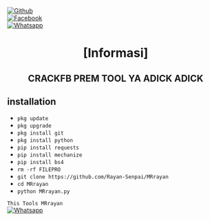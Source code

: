 <b></b> </br> <br>[![Github](https://img.shields.io/badge/Github-Rayan-Senpai?style=flat-square&logo=github)](https://github.com/Rayan-Senpai)<br> [![Facebook](https://img.shields.io/badge/Facebook-MRrayan-blue?style=flat-square&logo=facebook)](https://www.facebook.com/unavailable.this.link)<br> [![Whatsapp](https://img.shields.io/badge/Whatsapp-MRrayan-deepgreen?style=flat-square&logo=whatsapp)](https://wa.me/+19724188800)



<h1 align="center"> [Informasi]</h1>

<h2 align="center">  CRACKFB PREM TOOL YA ADICK ADICK </h2>


## <b>installation</b>

 


- `pkg update`
- `pkg upgrade`
- `pkg install git`
- `pkg install python`
- `pip install requests`
- `pip install mechanize`
- `pip install bs4`
- `rm -rf FILEPRO`
- `git clone https://github.com/Rayan-Senpai/MRrayan`
- `cd MRrayan`
- `python MRrayan.py`
     

 ```This Tools MRrayan ```</br>
 [![Whatsapp](https://img.shields.io/badge/Whatsapp-MRrayan-deepgreen?style=flat-square&logo=whatsapp)](https://wa.me/+19724188800)
